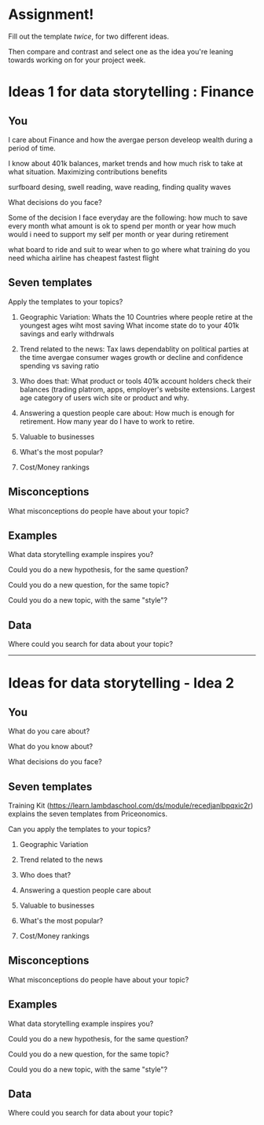 # Assignment!

Fill out the template *twice*, for two different ideas.

Then compare and contrast and select one as the idea you're leaning towards
working on for your project week.


# Ideas 1 for data storytelling : Finance

## You

I care about Finance and how the avergae person develeop wealth during a period of time. 



I know about 401k balances, market trends and how much risk to take at what situation.
Maximizing contributions benefits


surfboard desing, swell reading, wave reading, finding quality waves

What decisions do you face?

Some of the decision I face everyday are the following: 
how much to save every month
what amount is ok to spend per month or year
how much would i need to support my self per month or year during retirement 

what board to ride and suit to wear
when to go where
what training do you need
whicha airline has cheapest fastest flight


## Seven templates



Apply the templates to your topics? 

1. Geographic Variation: Whats the 10 Countries where people retire at the youngest ages wiht most saving
                         What income state do to your 401k savings and early withdrwals 


2. Trend related to the news: Tax laws dependablity on political parties at the time
                              avergae consumer wages growth or decline and confidence spending vs saving ratio


3. Who does that: What product or tools 401k account holders check their balances (trading platrom, apps, employer's website
                  extensions.
                  Largest age category of users wich site or product and why.


4. Answering a question people care about: How much is enough for retirement.
                                           How many year do I have to work to retire.
                                           

5. Valuable to businesses


6. What's the most popular?


7. Cost/Money rankings


## Misconceptions

What misconceptions do people have about your topic?


## Examples

What data storytelling example inspires you?


Could you do a new hypothesis, for the same question?


Could you do a new question, for the same topic?


Could you do a new topic, with the same "style"?


## Data

Where could you search for data about your topic?

---

# Ideas for data storytelling - Idea 2

## You

What do you care about?


What do you know about?


What decisions do you face?


## Seven templates

Training Kit (https://learn.lambdaschool.com/ds/module/recedjanlbpqxic2r) explains the seven templates from Priceonomics.

Can you apply the templates to your topics? 

1. Geographic Variation


2. Trend related to the news


3. Who does that?


4. Answering a question people care about


5. Valuable to businesses


6. What's the most popular?


7. Cost/Money rankings


## Misconceptions

What misconceptions do people have about your topic?


## Examples

What data storytelling example inspires you?


Could you do a new hypothesis, for the same question?


Could you do a new question, for the same topic?


Could you do a new topic, with the same "style"?


## Data

Where could you search for data about your topic?
